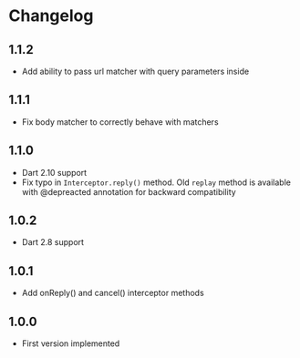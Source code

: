 # Changelog

## 1.1.2

- Add ability to pass url matcher with query parameters inside

## 1.1.1

- Fix body matcher to correctly behave with matchers

## 1.1.0

- Dart 2.10 support
- Fix typo in `Interceptor.reply()` method. Old `replay` method is available with @depreacted annotation for backward compatibility

## 1.0.2

- Dart 2.8 support

## 1.0.1

- Add onReply() and cancel() interceptor methods

## 1.0.0

- First version implemented
